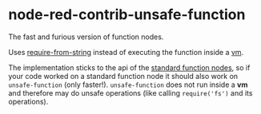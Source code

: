 # node-red-contrib-unsafe-function
The fast and furious version of function nodes.

Uses [require-from-string](https://www.npmjs.com/package/require-from-string)
instead of executing the function inside a [vm](https://nodejs.org/api/vm.html).

The implementation sticks to the api of the [standard function nodes](http://nodered.org/docs/writing-functions),
so if your code worked on a standard function node it should also work on `unsafe-function` (only faster!).
`unsafe-function` does not run inside a **vm** and therefore may do unsafe operations
(like calling `require('fs')` and its operations).
